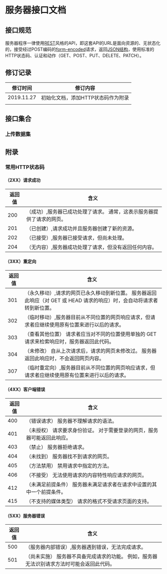 # 服务器接口文档

## 接口规范
服务器程序一律使用[REST](https://en.wikipedia.org/wiki/Representational_state_transfer)风格的API，即这套API的URL是面向资源的、无状态化的，接受经过POST编码的[form-encoded](https://en.wikipedia.org/wiki/POST_(HTTP)#Use_for_submitting_web_forms)请求，返回[JSON结构](http://www.json.org/)，使用标准的HTTP状态码、认证和动作（GET、POST、PUT、DELETE、PATCH）。  

## 修订记录
| 修订时间   | 修订内容                           |
|------------|------------------------------------|
| 2019.11.27 | 初始化文档，添加HTTP状态码作为附录 |
|            |                                    |

## 接口集合
### 上传数据集


## 附录
### 常用HTTP状态码
#### （2XX）请求成功
| 返回值 | 含义                                                                   |
|--------|------------------------------------------------------------------------|
| 200    | （成功）,服务器已成功处理了请求。 通常，这表示服务器提供了请求的网页。 |
| 201    | （已创建）,请求成功并且服务器创建了新的资源。                          |
| 202    | （已接受）,服务器已接受请求，但尚未处理。                              |
| 204    | （无内容）,服务器成功处理了请求，但没有返回任何内容。                  |

#### （3XX）重定向
| 返回值 | 含义                                                                                                                    |
|--------|-------------------------------------------------------------------------------------------------------------------------|
| 301    | （永久移动）,请求的网页已永久移动到新位置。 服务器返回此响应（对 GET 或 HEAD 请求的响应）时，会自动将请求者转到新位置。 |
| 302    | （临时移动）,服务器目前从不同位置的网页响应请求，但请求者应继续使用原有位置来进行以后的请求。                           |
| 303    | （查看其他位置） 请求者应当对不同的位置使用单独的 GET 请求来检索响应时，服务器返回此代码。                              |
| 304    | （未修改） 自从上次请求后，请求的网页未修改过。 服务器返回此响应时，不会返回网页内容。                                  |
| 307    | （临时重定向）,服务器目前从不同位置的网页响应请求，但请求者应继续使用原有位置来进行以后的请求。                         |

#### （4XX）客户端错误
| 返回值 | 含义                                                                     |
|--------|--------------------------------------------------------------------------|
| 400    | （错误请求） 服务器不理解请求的语法。                                    |
| 401    | （未授权） 请求要求身份验证。 对于需要登录的网页，服务器可能返回此响应。 |
| 403    | （禁止） 服务器拒绝请求。                                                |
| 404    | （未找到） 服务器找不到请求的网页。                                      |
| 405    | （方法禁用） 禁用请求中指定的方法。                                      |
| 406    | （不接受） 无法使用请求的内容特性响应请求的网页。                        |
| 412    | （未满足前提条件） 服务器未满足请求者在请求中设置的其中一个前提条件。    |
| 415    | （不支持的媒体类型） 请求的格式不受请求页面的支持。                      |

#### （5XX）服务器错误
| 返回值 | 含义                                                                                       |
|--------|--------------------------------------------------------------------------------------------|
| 500    | （服务器内部错误）,服务器遇到错误，无法完成请求。                                          |
| 501    | （尚未实施） 服务器不具备完成请求的功能。 例如，服务器无法识别请求方法时可能会返回此代码。 |